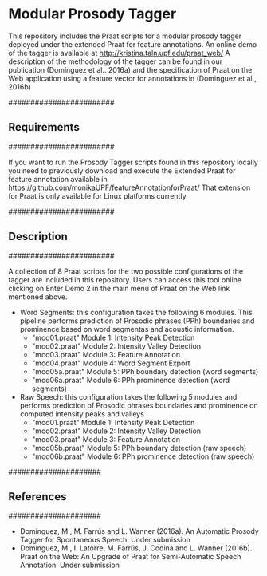 # Modular Prosody Tagger
This repository includes the Praat scripts for a modular prosody tagger deployed under the extended Praat  for feature annotations.
An online demo of the tagger is available at http://kristina.taln.upf.edu/praat_web/
A description of the methodology of the tagger can be found in our publication (Domínguez et al.. 2016a) and the specification of Praat on the Web application using a feature vector for annotations in (Dominguez et al., 2016b)

########################
## Requirements
########################

If you want to run the Prosody Tagger scripts found in this repository locally you need to previously download and execute the Extended Praat for feature annotation available in https://github.com/monikaUPF/featureAnnotationforPraat/
That extension for Praat is only available for Linux platforms currently.

########################
## Description
########################

A collection of 8 Praat scripts for the two possible configurations of the tagger are included in this repository. Users can access this tool online clicking on Enter Demo 2 in the main menu of Praat on the Web link mentioned above.
  -  Word Segments: this configuration takes the following 6 modules. This pipeline performs prediction of Prosodic phrases (PPh) boundaries and prominence based on word segmentas and acoustic information.
      -  "mod01.praat" Module 1: Intensity Peak Detection
      -  "mod02.praat" Module 2: Intensity Valley Detection
      -  "mod03.praat" Module 3: Feature Annotation
      -  "mod04.praat" Module 4: Word Segment Export
      -  "mod05a.praat" Module 5: PPh boundary detection (word segments)
      -  "mod06a.praat" Module 6: PPh prominence detection (word segments)
  -  Raw Speech: this configuration takes the following 5 modules and performs prediction of Prosodic phrases boundaries and prominence on computed intensity peaks and valleys
      -  "mod01.praat" Module 1: Intensity Peak Detection
      -  "mod02.praat" Module 2: Intensity Valley Detection
      -  "mod03.praat" Module 3: Feature Annotation
      -  "mod05b.praat" Module 5: PPh boundary detection (raw speech)
      -  "mod06b.praat" Module 6: PPh prominence detection (raw speech)

#####################
## References
#####################

  - Domínguez, M., M. Farrús and L. Wanner (2016a). An Automatic Prosody Tagger for Spontaneous Speech. Under submission
  - Domínguez, M., I. Latorre, M. Farrús, J. Codina and L. Wanner (2016b). Praat on the Web: An Upgrade of Praat for Semi-Automatic Speech Annotation. Under submission
